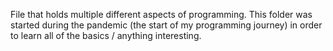 File that holds multiple different aspects of programming. This folder was started during the pandemic (the start of my programming journey) in order to learn all of the basics / anything interesting. 
